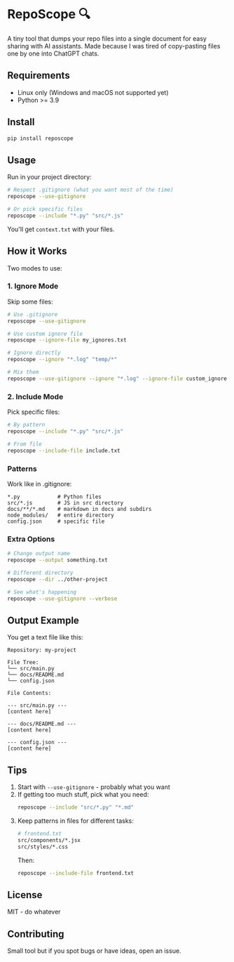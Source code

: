 # RepoScope 🔍

A tiny tool that dumps your repo files into a single document for easy sharing with AI assistants. Made because I was tired of copy-pasting files one by one into ChatGPT chats.

## Requirements
- Linux only (Windows and macOS not supported yet)
- Python >= 3.9

## Install
```bash
pip install reposcope
```

## Usage

Run in your project directory:
```bash
# Respect .gitignore (what you want most of the time)
reposcope --use-gitignore

# Or pick specific files
reposcope --include "*.py" "src/*.js"
```

You'll get `context.txt` with your files.

## How it Works

Two modes to use:

### 1. Ignore Mode

Skip some files:
```bash
# Use .gitignore
reposcope --use-gitignore

# Use custom ignore file
reposcope --ignore-file my_ignores.txt

# Ignore directly
reposcope --ignore "*.log" "temp/*"

# Mix them
reposcope --use-gitignore --ignore "*.log" --ignore-file custom_ignore.txt
```

### 2. Include Mode

Pick specific files:
```bash
# By pattern
reposcope --include "*.py" "src/*.js"

# From file
reposcope --include-file include.txt
```

### Patterns

Work like in .gitignore:
```
*.py            # Python files
src/*.js        # JS in src directory
docs/**/*.md    # markdown in docs and subdirs
node_modules/   # entire directory
config.json     # specific file
```

### Extra Options

```bash
# Change output name
reposcope --output something.txt

# Different directory
reposcope --dir ../other-project

# See what's happening
reposcope --use-gitignore --verbose
```

## Output Example

You get a text file like this:
```
Repository: my-project

File Tree:
└── src/main.py
└── docs/README.md
└── config.json

File Contents:

--- src/main.py ---
[content here]

--- docs/README.md ---
[content here]

--- config.json ---
[content here]
```

## Tips

1. Start with `--use-gitignore` - probably what you want
2. If getting too much stuff, pick what you need:
   ```bash
   reposcope --include "src/*.py" "*.md"
   ```
3. Keep patterns in files for different tasks:
   ```bash
   # frontend.txt
   src/components/*.jsx
   src/styles/*.css
   ```
   Then:
   ```bash
   reposcope --include-file frontend.txt
   ```

## License

MIT - do whatever

## Contributing

Small tool but if you spot bugs or have ideas, open an issue.